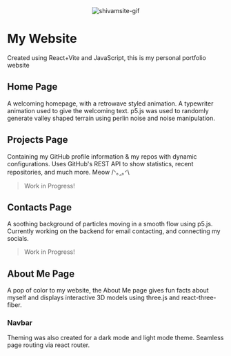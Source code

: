 <div align="center">
    <img src="https://github.com/user-attachments/assets/4390229c-3ffb-413b-927e-7ee3f1d6c8c8" alt="shivamsite-gif" />
</div>

# My Website
Created using React+Vite and JavaScript, this is my personal portfolio website

## Home Page
A welcoming homepage, with a retrowave styled animation. A typewriter animation used to give the welcoming text. p5.js was used to randomly generate valley shaped terrain using perlin noise and noise manipulation.

## Projects Page
Containing my GitHub profile information & my repos with dynamic configurations. Uses GitHub's REST API to show statistics, recent repositories, and much more. Meow /ᐠ｡ꞈ｡ᐟ\
> Work in Progress!

## Contacts Page
A soothing background of particles moving in a smooth flow using p5.js. Currently working on the backend for email contacting, and connecting my socials.
> Work in Progress!

## About Me Page
A pop of color to my website, the About Me page gives fun facts about myself and displays interactive 3D models using three.js and react-three-fiber.

### Navbar
Theming was also created for a dark mode and light mode theme. Seamless page routing via react router.
